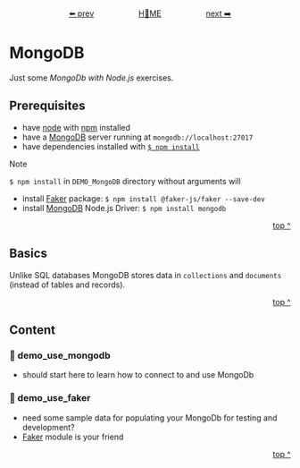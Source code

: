 <!-- jump mark TOP | Site Navigation -->
<a id="top"></a>
<p align="center"><a href="../README.md">⬅️ prev</a><img src="data:image/png;base64,iVBORw0KGgoAAAANSUhEUgAAAAEAAAABCAYAAAAfFcSJAAAAC0lEQVQIW2NgAAIAAAUAAR4f7BQAAAAASUVORK5CYII=" width="80" height="1"><a href="../README.md">H🔵ME</a><img src="data:image/png;base64,iVBORw0KGgoAAAANSUhEUgAAAAEAAAABCAYAAAAfFcSJAAAAC0lEQVQIW2NgAAIAAAUAAR4f7BQAAAAASUVORK5CYII=" width="80" height="1"><a href="../README.md">next ➡️</a></p>

# MongoDB

Just some *MongoDb with Node.js* exercises.
## Prerequisites
- have [node][nodejs] with [npm][npm] installed
- have a [MongoDB][mongodb] server running at `mongodb://localhost:27017`
- have dependencies installed with [`$ npm install`][npminstall]

> [!NOTE]
> `$ npm install` in `DEMO_MongoDB` directory without arguments will
> - install [Faker][faker] package: `$ npm install @faker-js/faker --save-dev`
> - install [MongoDB][mongodb] Node.js Driver: `$ npm install mongodb`

<p align="right"><a href="#top">top ^</a></p>

## Basics
Unlike SQL databases MongoDB stores data in `collections` and `documents` (instead of tables and records).  

<p align="right"><a href="#top">top ^</a></p>

## Content
### 📌 demo_use_mongodb
- should start here to learn how to connect to and use MongoDb
### 📌 demo_use_faker
- need some sample data for populating your MongoDb for testing and development?
- [Faker][faker] module is your friend
<p align="right"><a href="#top">top ^</a></p>

<!-- external Links -->
[nodejs]: https://nodejs.org/en/download
[npm]: https://www.npmjs.com/
[mongodb]: https://www.mongodb.com/
[faker]: https://fakerjs.dev/
[npminstall]: https://docs.npmjs.com/cli/v9/commands/npm-install